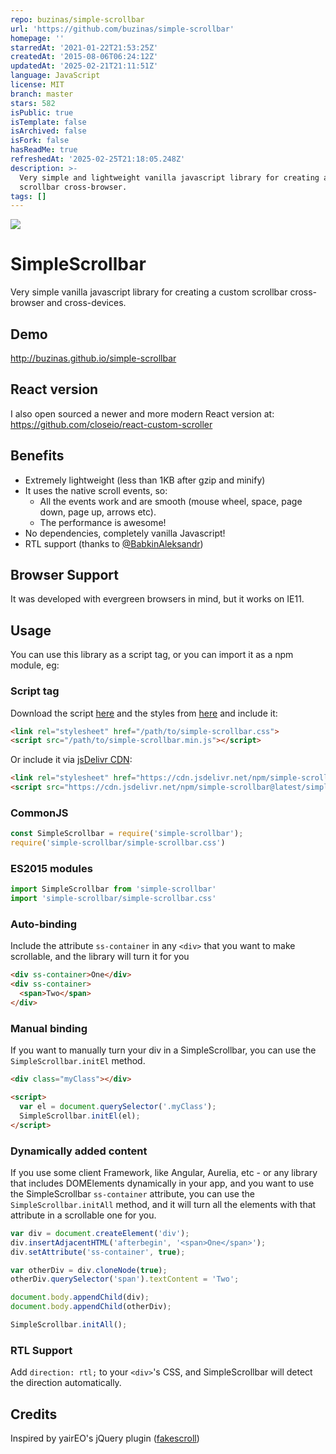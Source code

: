 ```yaml
---
repo: buzinas/simple-scrollbar
url: 'https://github.com/buzinas/simple-scrollbar'
homepage: ''
starredAt: '2021-01-22T21:53:25Z'
createdAt: '2015-08-06T06:24:12Z'
updatedAt: '2025-02-21T21:11:51Z'
language: JavaScript
license: MIT
branch: master
stars: 582
isPublic: true
isTemplate: false
isArchived: false
isFork: false
hasReadMe: true
refreshedAt: '2025-02-25T21:18:05.248Z'
description: >-
  Very simple and lightweight vanilla javascript library for creating a custom
  scrollbar cross-browser.
tags: []
---
```


[![](https://data.jsdelivr.com/v1/package/npm/simple-scrollbar/badge)](https://www.jsdelivr.com/package/npm/simple-scrollbar)

# SimpleScrollbar
Very simple vanilla javascript library for creating a custom scrollbar cross-browser and cross-devices.

## Demo
http://buzinas.github.io/simple-scrollbar

## React version

I also open sourced a newer and more modern React version at:
https://github.com/closeio/react-custom-scroller

## Benefits

- Extremely lightweight (less than 1KB after gzip and minify)
- It uses the native scroll events, so:
  - All the events work and are smooth (mouse wheel, space, page down, page up, arrows etc).
  - The performance is awesome!
- No dependencies, completely vanilla Javascript!
- RTL support (thanks to [@BabkinAleksandr](https://github.com/BabkinAleksandr))

## Browser Support

It was developed with evergreen browsers in mind, but it works on IE11.

## Usage

You can use this library as a script tag, or you can import it as a npm module, eg:

### Script tag

Download the script [here](https://github.com/buzinas/simple-scrollbar/blob/master/simple-scrollbar.min.js) and the styles from [here](https://github.com/buzinas/simple-scrollbar/blob/master/simple-scrollbar.css) and include it:

```html
<link rel="stylesheet" href="/path/to/simple-scrollbar.css">
<script src="/path/to/simple-scrollbar.min.js"></script>
```

Or include it via [jsDelivr CDN](https://www.jsdelivr.com/package/npm/simple-scrollbar):

```html
<link rel="stylesheet" href="https://cdn.jsdelivr.net/npm/simple-scrollbar@latest/simple-scrollbar.css">
<script src="https://cdn.jsdelivr.net/npm/simple-scrollbar@latest/simple-scrollbar.min.js"></script>
```

### CommonJS

```js
const SimpleScrollbar = require('simple-scrollbar');
require('simple-scrollbar/simple-scrollbar.css')
```

### ES2015 modules

```js
import SimpleScrollbar from 'simple-scrollbar'
import 'simple-scrollbar/simple-scrollbar.css'
```

### Auto-binding
Include the attribute `ss-container` in any `<div>` that you want to make scrollable, and the library will turn it for you

```HTML
<div ss-container>One</div>
<div ss-container>
  <span>Two</span>
</div>
```

### Manual binding
If you want to manually turn your div in a SimpleScrollbar, you can use the `SimpleScrollbar.initEl` method.

```HTML
<div class="myClass"></div>

<script>
  var el = document.querySelector('.myClass');
  SimpleScrollbar.initEl(el);
</script>
```

### Dynamically added content
If you use some client Framework, like Angular, Aurelia, etc - or any library that includes DOMElements dynamically in your app, and you want to use the SimpleScrollbar `ss-container` attribute, you can use the `SimpleScrollbar.initAll` method, and it will turn all the elements with that attribute in a scrollable one for you.

```Javascript
var div = document.createElement('div');
div.insertAdjacentHTML('afterbegin', '<span>One</span>');
div.setAttribute('ss-container', true);

var otherDiv = div.cloneNode(true);
otherDiv.querySelector('span').textContent = 'Two';

document.body.appendChild(div);
document.body.appendChild(otherDiv);

SimpleScrollbar.initAll();
```


### RTL Support

Add `direction: rtl;` to your `<div>`'s CSS, and SimpleScrollbar will detect the direction automatically.

## Credits
Inspired by yairEO's jQuery plugin ([fakescroll](https://github.com/yairEO/fakescroll))
